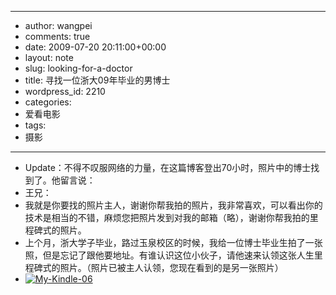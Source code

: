 - --
- author: wangpei
- comments: true
- date: 2009-07-20 20:11:00+00:00
- layout: note
- slug: looking-for-a-doctor
- title: 寻找一位浙大09年毕业的男博士
- wordpress_id: 2210
- categories:
- 爱看电影
- tags:
- 摄影
- --
- Update：不得不叹服网络的力量，在这篇博客登出70小时，照片中的博士找到了。他留言说：
- 王兄：
- 我就是你要找的照片主人，谢谢你帮我拍的照片，我非常喜欢，可以看出你的技术是相当的不错，麻烦您把照片发到对我的邮箱（略），谢谢你帮我拍的里程碑式的照片。
- 上个月，浙大学子毕业，路过玉泉校区的时候，我给一位博士毕业生拍了一张照，但是忘记了跟他要地址。有谁认识这位小伙子，请他速来认领这张人生里程碑式的照片。（照片已被主人认领，您现在看到的是另一张照片）
- [![My-Kindle-06](http://farm3.static.flickr.com/2522/3740261456_9f6d040c38.jpg)](http://www.flickr.com/photos/lookoo/3740261456/)
